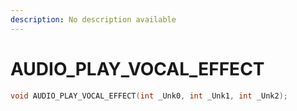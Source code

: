 ```yaml
---
description: No description available 
---
```


# AUDIO_PLAY_VOCAL_EFFECT

```cpp
void AUDIO_PLAY_VOCAL_EFFECT(int _Unk0, int _Unk1, int _Unk2);
```